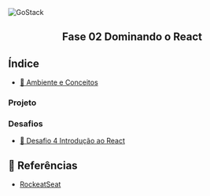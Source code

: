 <img alt="GoStack" src="https://blog.hariken.co/wp-content/uploads/2019/03/react-logo.png" />
<h2 align="center" width="100px">
  Fase 02 Dominando o React
</h2>

## Índice

- [:book: Ambiente e Conceitos](https://github.com/kaellandrade/GoStack_Bootcamp/tree/main/Fase02_DominandoReact/modulo04)

### Projeto


### Desafios

- [ :bookmark_tabs: Desafio 4 Introdução ao React](https://github.com/kaellandrade/GoStack_Bootcamp/tree/main/Fase02_DominandoReact/desafio4)


## :memo: Referências

- [RockeatSeat](https://www.rocketseat.com.br/)
